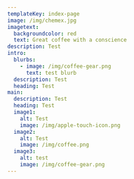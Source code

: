 ```yaml
---
templateKey: index-page
image: /img/chemex.jpg
imagetext:
  backgroundcolor: red
  text: Great coffee with a conscience
description: Test
intro:
  blurbs:
    - image: /img/coffee-gear.png
      text: test blurb
  description: Test
  heading: Test
main:
  description: Test
  heading: Test
  image1:
    alt: Test
    image: /img/apple-touch-icon.png
  image2:
    alt: Test
    image: /img/coffee.png
  image3:
    alt: test
    image: /img/coffee-gear.png
---
```


